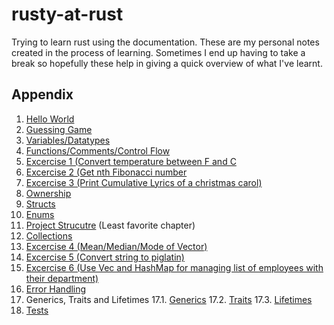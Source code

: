 # rusty-at-rust

Trying to learn rust using the documentation. These are my personal notes created in the process of learning. Sometimes I end up having to take a break so hopefully these help in giving a quick overview of what I've learnt.

## Appendix

1. [Hello World](./official-doc-stuff/0_hello_world/)
2. [Guessing Game](./official-doc-stuff/1_guessing_game/)
3. [Variables/Datatypes](./official-doc-stuff/2_variables)
4. [Functions/Comments/Control Flow](./official-doc-stuff/3_functions)
5. [Excercise 1 (Convert temperature between F and C](./official-doc-stuff/4_temperature_converter)
6. [Excercise 2 (Get nth Fibonacci number](./official-doc-stuff/5_fibonacci)
7. [Excercise 3 (Print Cumulative Lyrics of a christmas carol)](./official-doc-stuff/6_christmas_Carol)
8. [Ownership](./official-doc-stuff/7_ownership)
9. [Structs](./official-doc-stuff/8_struct_learn)
10. [Enums](./official-doc-stuff/9_enums)
11. [Project Strucutre](./official-doc-stuff/10_crate_module) (Least favorite chapter)
12. [Collections](./official-doc-stuff/11_collections)
13. [Excercise 4 (Mean/Median/Mode of Vector)](./official-doc-stuff/12_vector_aggregations)
14. [Excercise 5 (Convert string to piglatin)](./official-doc-stuff/13_piglatin)
15. [Excercise 6 (Use Vec and HashMap for managing list of employees with their department)](./official-doc-stuff/14_company)
16. [Error Handling](./official-doc-stuff/15_error_handling)
17. Generics, Traits and Lifetimes
17.1. [Generics](./official-doc-stuff/16_generics)
17.2. [Traits](./official-doc-stuff/17_traits)
17.3. [Lifetimes](./official-doc-stuff/18_lifetimes)
18. [Tests](./official-doc-stuff/19_testing_practice)
